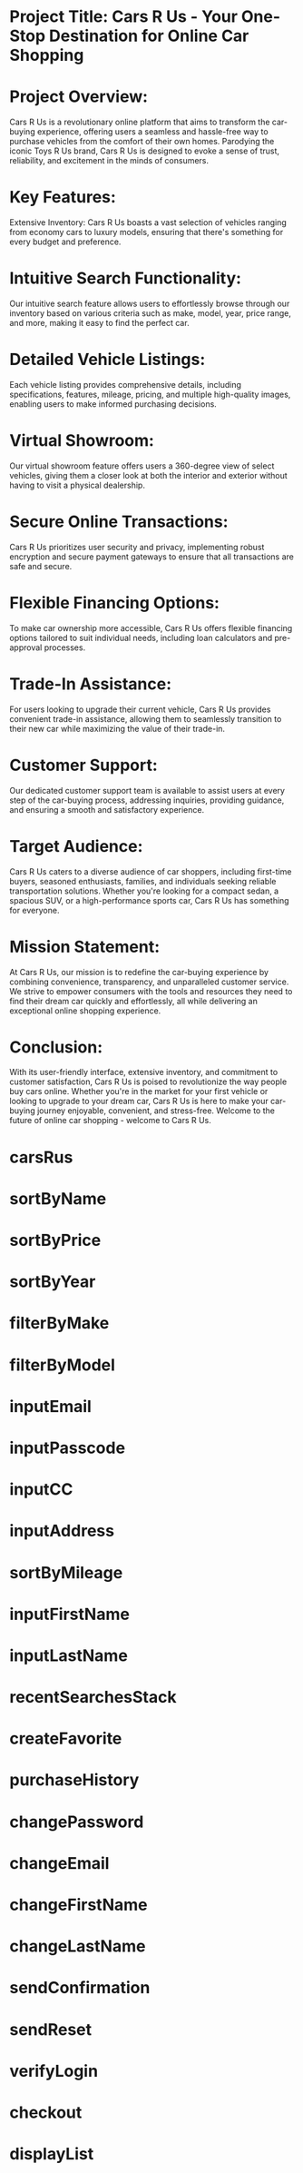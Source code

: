# Project Title: Cars R Us - Your One-Stop Destination for Online Car Shopping

# Project Overview:
Cars R Us is a revolutionary online platform that aims to transform the car-buying experience, offering users a seamless and hassle-free way to purchase vehicles from the comfort of their own homes. Parodying the iconic Toys R Us brand, Cars R Us is designed to evoke a sense of trust, reliability, and excitement in the minds of consumers.

# Key Features:
Extensive Inventory: Cars R Us boasts a vast selection of vehicles ranging from economy cars to luxury models, ensuring that there's something for every budget and preference.

# Intuitive Search Functionality: 
Our intuitive search feature allows users to effortlessly browse through our inventory based on various criteria such as make, model, year, price range, and more, making it easy to find the perfect car.

# Detailed Vehicle Listings: 
Each vehicle listing provides comprehensive details, including specifications, features, mileage, pricing, and multiple high-quality images, enabling users to make informed purchasing decisions.

# Virtual Showroom: 
Our virtual showroom feature offers users a 360-degree view of select vehicles, giving them a closer look at both the interior and exterior without having to visit a physical dealership.

# Secure Online Transactions: 
Cars R Us prioritizes user security and privacy, implementing robust encryption and secure payment gateways to ensure that all transactions are safe and secure.

# Flexible Financing Options: 
To make car ownership more accessible, Cars R Us offers flexible financing options tailored to suit individual needs, including loan calculators and pre-approval processes.

# Trade-In Assistance: 
For users looking to upgrade their current vehicle, Cars R Us provides convenient trade-in assistance, allowing them to seamlessly transition to their new car while maximizing the value of their trade-in.

# Customer Support: 
Our dedicated customer support team is available to assist users at every step of the car-buying process, addressing inquiries, providing guidance, and ensuring a smooth and satisfactory experience.

# Target Audience:
Cars R Us caters to a diverse audience of car shoppers, including first-time buyers, seasoned enthusiasts, families, and individuals seeking reliable transportation solutions. Whether you're looking for a compact sedan, a spacious SUV, or a high-performance sports car, Cars R Us has something for everyone.

# Mission Statement:
At Cars R Us, our mission is to redefine the car-buying experience by combining convenience, transparency, and unparalleled customer service. We strive to empower consumers with the tools and resources they need to find their dream car quickly and effortlessly, all while delivering an exceptional online shopping experience.

# Conclusion:
With its user-friendly interface, extensive inventory, and commitment to customer satisfaction, Cars R Us is poised to revolutionize the way people buy cars online. Whether you're in the market for your first vehicle or looking to upgrade to your dream car, Cars R Us is here to make your car-buying journey enjoyable, convenient, and stress-free. Welcome to the future of online car shopping - welcome to Cars R Us.

# carsRus
# sortByName
# sortByPrice
# sortByYear
# filterByMake
# filterByModel
# inputEmail
# inputPasscode
# inputCC
# inputAddress
# sortByMileage
# inputFirstName
# inputLastName
# recentSearchesStack
# createFavorite
# purchaseHistory
# changePassword
# changeEmail
# changeFirstName
# changeLastName
# sendConfirmation
# sendReset
# verifyLogin
# checkout
# displayList
